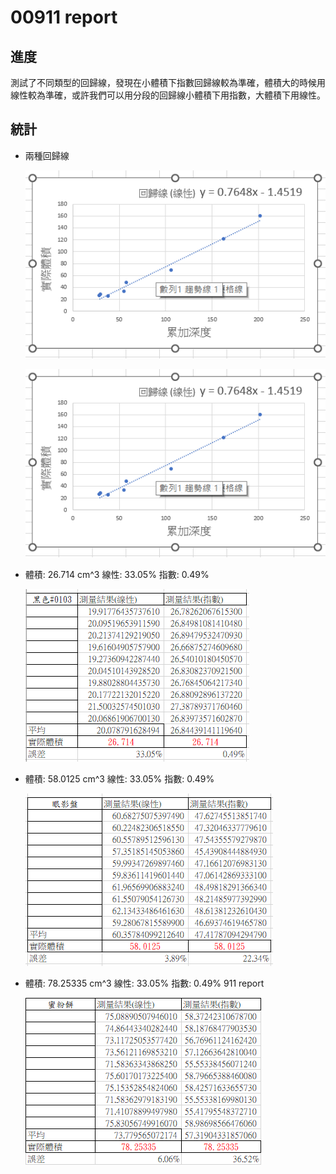 #  00911 report
## 進度
測試了不同類型的回歸線，發現在小體積下指數回歸線較為準確，體積大的時候用線性較為準確，或許我們可以用分段的回歸線小體積下用指數，大體積下用線性。

## 統計

- 兩種回歸線 

  ![not load](./img/table_linear.png) 



  ![not load](./img/table_linear.png) 

- 體積: 26.714 cm^3 線性: 33.05% 指數: 0.49% 

  ![not load](./img/table_1.png) 
- 體積: 58.0125 cm^3 線性: 33.05% 指數: 0.49% 

  ![not load](./img/table_2.png) 
- 體積: 78.25335 cm^3 線性: 33.05% 指數: 0.49% 911 report

  ![not load](./img/table_3.png) 
